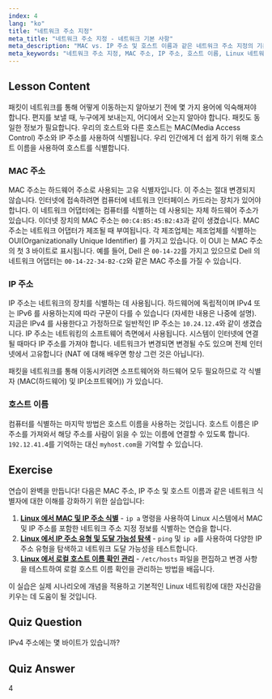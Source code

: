 ```yaml
---
index: 4
lang: "ko"
title: "네트워크 주소 지정"
meta_title: "네트워크 주소 지정 - 네트워크 기본 사항"
meta_description: "MAC vs. IP 주소 및 호스트 이름과 같은 네트워크 주소 지정의 기본 사항을 배웁니다. 장치가 네트워크에서 통신하는 방법을 이해합니다. Linux 네트워킹 여정을 시작하세요!"
meta_keywords: "네트워크 주소 지정, MAC 주소, IP 주소, 호스트 이름, Linux 네트워킹, 초보자, 튜토리얼, 가이드"
---
```


## Lesson Content

패킷이 네트워크를 통해 어떻게 이동하는지 알아보기 전에 몇 가지 용어에 익숙해져야 합니다. 편지를 보낼 때, 누구에게 보내는지, 어디에서 오는지 알아야 합니다. 패킷도 동일한 정보가 필요합니다. 우리의 호스트와 다른 호스트는 MAC(Media Access Control) 주소와 IP 주소를 사용하여 식별됩니다. 우리 인간에게 더 쉽게 하기 위해 호스트 이름을 사용하여 호스트를 식별합니다.

### MAC 주소

MAC 주소는 하드웨어 주소로 사용되는 고유 식별자입니다. 이 주소는 절대 변경되지 않습니다. 인터넷에 접속하려면 컴퓨터에 네트워크 인터페이스 카드라는 장치가 있어야 합니다. 이 네트워크 어댑터에는 컴퓨터를 식별하는 데 사용되는 자체 하드웨어 주소가 있습니다. 이더넷 장치의 MAC 주소는 `00:C4:B5:45:B2:43`과 같이 생겼습니다. MAC 주소는 네트워크 어댑터가 제조될 때 부여됩니다. 각 제조업체는 제조업체를 식별하는 OUI(Organizationally Unique Identifier) 를 가지고 있습니다. 이 OUI 는 MAC 주소의 첫 3 바이트로 표시됩니다. 예를 들어, Dell 은 `00-14-22`를 가지고 있으므로 Dell 의 네트워크 어댑터는 `00-14-22-34-B2-C2`와 같은 MAC 주소를 가질 수 있습니다.

### IP 주소

IP 주소는 네트워크의 장치를 식별하는 데 사용됩니다. 하드웨어에 독립적이며 IPv4 또는 IPv6 를 사용하는지에 따라 구문이 다를 수 있습니다 (자세한 내용은 나중에 설명). 지금은 IPv4 를 사용한다고 가정하므로 일반적인 IP 주소는 `10.24.12.4`와 같이 생겼습니다. IP 주소는 네트워킹의 소프트웨어 측면에서 사용됩니다. 시스템이 인터넷에 연결될 때마다 IP 주소를 가져야 합니다. 네트워크가 변경되면 변경될 수도 있으며 전체 인터넷에서 고유합니다 (NAT 에 대해 배우면 항상 그런 것은 아닙니다).

패킷을 네트워크를 통해 이동시키려면 소프트웨어와 하드웨어 모두 필요하므로 각 식별자 (MAC(하드웨어) 및 IP(소프트웨어)) 가 있습니다.

### 호스트 이름

컴퓨터를 식별하는 마지막 방법은 호스트 이름을 사용하는 것입니다. 호스트 이름은 IP 주소를 가져와서 해당 주소를 사람이 읽을 수 있는 이름에 연결할 수 있도록 합니다. `192.12.41.4`를 기억하는 대신 `myhost.com`을 기억할 수 있습니다.

## Exercise

연습이 완벽을 만듭니다! 다음은 MAC 주소, IP 주소 및 호스트 이름과 같은 네트워크 식별자에 대한 이해를 강화하기 위한 실습입니다:

1. **[Linux 에서 MAC 및 IP 주소 식별](https://labex.io/ko/labs/linux-identify-mac-and-ip-addresses-in-linux-592731)** - `ip a` 명령을 사용하여 Linux 시스템에서 MAC 및 IP 주소를 포함한 네트워크 주소 지정 정보를 식별하는 연습을 합니다.
2. **[Linux 에서 IP 주소 유형 및 도달 가능성 탐색](https://labex.io/ko/labs/linux-explore-ip-address-types-and-reachability-in-linux-592780)** - `ping` 및 `ip a`를 사용하여 다양한 IP 주소 유형을 탐색하고 네트워크 도달 가능성을 테스트합니다.
3. **[Linux 에서 로컬 호스트 이름 확인 관리](https://labex.io/ko/labs/linux-manage-local-hostname-resolution-in-linux-592792)** - `/etc/hosts` 파일을 편집하고 변경 사항을 테스트하여 로컬 호스트 이름 확인을 관리하는 방법을 배웁니다.

이 실습은 실제 시나리오에 개념을 적용하고 기본적인 Linux 네트워킹에 대한 자신감을 키우는 데 도움이 될 것입니다.

## Quiz Question

IPv4 주소에는 몇 바이트가 있습니까?

## Quiz Answer

4

